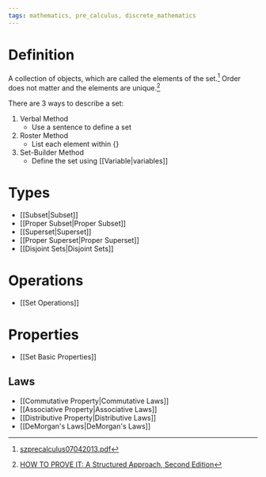 ```yaml
---
tags: mathematics, pre_calculus, discrete_mathematics
---
```


# Definition

A collection of objects, which are called the elements of the set.[^1] Order does not matter and the elements are unique.[^2]

There are 3 ways to describe a set:
1. Verbal Method
	- Use a sentence to define a set
2. Roster Method
	- List each element within $\{\}$ 
3. Set-Builder Method
	- Define the set using [[Variable|variables]]

# Types

- [[Subset|Subset]]
- [[Proper Subset|Proper Subset]]
- [[Superset|Superset]]
- [[Proper Superset|Proper Superset]]
- [[Disjoint Sets|Disjoint Sets]]

# Operations

- [[Set Operations]]
# Properties
- [[Set Basic Properties]]

## Laws
- [[Commutative Property|Commutative Laws]]
- [[Associative Property|Associative Laws]]
- [[Distributive Property|Distributive Laws]]
- [[DeMorgan's Laws|DeMorgan's Laws]]

[^1]: [szprecalculus07042013.pdf](zotero://open-pdf/library/items/J3667KH4?page=13)
[^2]: [HOW TO PROVE IT: A Structured Approach, Second Edition](zotero://open-pdf/library/items/THI2Q4PN?page=41)